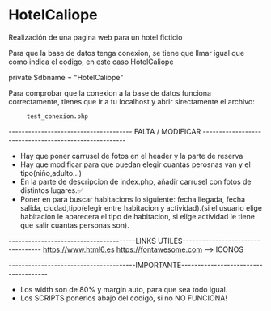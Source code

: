 # HotelCaliope
Realización de una pagina web para un hotel ficticio

Para que la base de datos tenga conexion, se tiene que llmar igual que como indica el codigo, en este caso HotelCaliope

private $dbname = "HotelCaliope"

Para comprobar que la conexion a la base de datos funciona correctamente, tienes que ir a tu localhost y abrir sirectamente el archivo:

         test_conexion.php

-------------------------------------- FALTA / MODIFICAR ------------------------------------------------------

- Hay que poner carrusel de fotos en el header y la parte de reserva
- Hay que modificar para que puedan elegir cuantas perosnas van y el tipo(niño,adulto...)
- En la parte de descripcion de index.php, añadir carrusel con fotos de distintos lugares.✅
- Poner en para buscar habitacions lo siguiente: fecha llegada, fecha salida, ciudad,tipo(elegir entre habitacion y actividad).(si el usuario elige habitacion le       aparecera el tipo de habitacion, si elige actividad le tiene que salir cuantas personas son).










---------------------------------------LINKS UTILES----------------------------------
https://www.html6.es
https://fontawesome.com --> ICONOS

---------------------------------------IMPORTANTE-------------------------------------

- Los width son de 80% y margin auto, para que sea todo igual.
- Los SCRIPTS ponerlos abajo del codigo, si no NO FUNCIONA!




